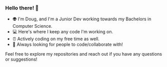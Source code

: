 ### Hello there! 👋

- 👽 I'm Doug, and I'm a Junior Dev working towards my Bachelors in Computer Science.
- 💻 Here's where I keep any code I'm working on.
- ⏰ Actively coding on my free time as well.
- 💼 Always looking for people to code/collaborate with!

Feel free to explore my repositories and reach out if you have any questions or suggestions!
